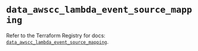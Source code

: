 # `data_awscc_lambda_event_source_mapping`

Refer to the Terraform Registry for docs: [`data_awscc_lambda_event_source_mapping`](https://registry.terraform.io/providers/hashicorp/awscc/0.70.0/docs/data-sources/lambda_event_source_mapping).
